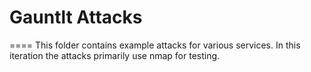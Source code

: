 # Gauntlt Attacks
====
This folder contains example attacks for various services. In this iteration the attacks primarily use nmap for testing.
